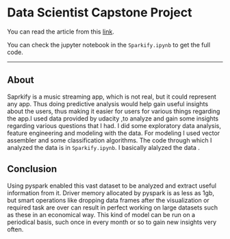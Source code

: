 # Data Scientist Capstone Project

You can read the article from this [link](https://medium.com/@500061685/sparkify-user-churn-analysis-3b2123eb36a3).

You can check the jupyter notebook in the `Sparkify.ipynb` to get the full code.

---

## About
Saprkify is a music streaming app, which is not real, but it could represent any app. Thus doing predictive analysis would help gain useful insights about the users, thus making it easier for users for various things regarding the app.I used data provided by udacity ,to analyze and gain some insights regarding various questions that I had.
I did some exploratory data analysis, feature engineering and modeling with the data.
For modeling I used vector assembler and some classification algorithms.
The code through which I analyzed the data is in `Sparkify.ipynb`. I basically alalyzed the data . 

## Conclusion
Using pyspark enabled this vast dataset to be analyzed and extract useful information from it. Driver memory allocated by pyspark is as less as 1gb, but smart operations like dropping data frames after the visualization or required task are over can result in perfect working on large datasets such as these in an economical way. This kind of model can be run on a periodical basis, such once in every month or so to gain new insights very often.


